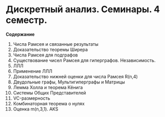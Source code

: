 # Дискретный анализ. Семинары. 4 семестр.


**Содержание**

1.  Числа Рамсея и связанные результаты
2.  Доказательство теоремы Ширера
3.  Числа Рамсея для подграфов
4.  Существование чисел Рамсея для гиперграфов. Независимость.
5.  ЛЛЛ
6.  Применение ЛЛЛ
7.  Доказательство нижней оценки для числа Рамсея R(n,4)
8.  Двудольные графы, Мультигиперграфы и Матрицы
9.  Лемма Холла и теорема Кёнига
10. Системы Общих Представителей
11. VC-размерность
12. Комбинаторная теорема о нулях
13. Оценка m(n,3,1). AKS
